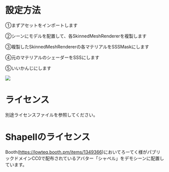 # 設定方法

①まずアセットをインポートします

②シーンにモデルを配置して、各SkinnedMeshRendererを複製します

③複製したSkinnedMeshRendererの各マテリアルをSSSMaskにします

④元のマテリアルのシェーダーをSSSにします

⑤いいかんじにします

[![](https://img.youtube.com/vi/EvVvxAGas8w/0.jpg)](https://www.youtube.com/watch?v=EvVvxAGas8w)

# ライセンス
 別途ライセンスファイルを参照してください。

# Shapellのライセンス
 Booth(https://lowteq.booth.pm/items/1349366)においてろーてく様がパブリックドメインCC0で配布されているアバター「シャペル」をデモシーンに配置しています。